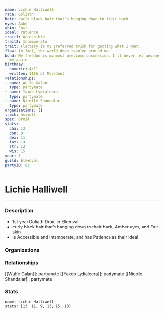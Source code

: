 ```yaml
---
name: Lichie Halliwell
race: Goliath
hair: curly black hair that's hanging down to their back
eyes: Amber
skin: Fair
ideal: Patience
trait1: Accessible
trait2: Intemperate
trait: Flattery is my preferred trick for getting what I want.
flaw: In fact, the world does revolve around me.
bond: My freedom is my most precious possession. I'll never let anyone take it from
  me again.
birthday:
  numeric: 4/11
  written: 11th of Moradent
relationships:
- name: Wulfe Galan
  type: partymate
- name: Yakob Lydialeera
  type: partymate
- name: Nicolle Shandalar
  type: partymate
organizations: []
track: Assault
spec: Druid
stats:
  cha: 13
  con: 9
  dex: 11
  int: 13
  str: 13
  wis: 15
year: 1
guild: Elkenval
partyID: 82
---
```

# Lichie Halliwell
---
### Description
- 1st year Goliath Druid in Elkenval
- curly black hair that's hanging down to their back, Amber eyes, and Fair skin
- Is Accessible and Intemperate, and has Patience as their ideal

### Organizations
### Relationships
[[Wulfe Galan]]: partymate
[[Yakob Lydialeera]]: partymate
[[Nicolle Shandalar]]: partymate
### Stats
```statblock
name: Lichie Halliwell
stats: [13, 11, 9, 13, 15, 13]
```
